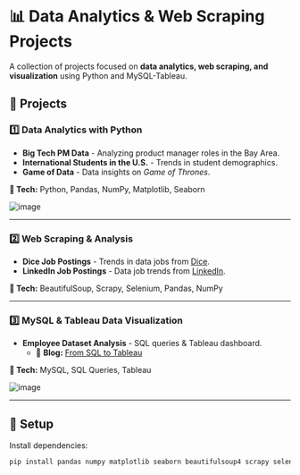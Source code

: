 # 📊 Data Analytics & Web Scraping Projects  

A collection of projects focused on **data analytics, web scraping, and visualization** using Python and MySQL-Tableau.  

## 📂 Projects  

### **1️⃣ Data Analytics with Python**  
- **Big Tech PM Data** - Analyzing product manager roles in the Bay Area. 
- **International Students in the U.S.** - Trends in student demographics.   
- **Game of Data** - Data insights on *Game of Thrones*.  



**🔧 Tech:** Python, Pandas, NumPy, Matplotlib, Seaborn  


![image](https://github.com/user-attachments/assets/119e5ae5-9e4a-4362-bfdc-823f1aa9d4db)




---

### **2️⃣ Web Scraping & Analysis**  
- **Dice Job Postings** - Trends in data jobs from [Dice](https://www.dice.com/).  
- **LinkedIn Job Postings** - Data job trends from [LinkedIn](https://www.linkedin.com/).  

**🔧 Tech:** BeautifulSoup, Scrapy, Selenium, Pandas, NumPy  



---

### **3️⃣ MySQL & Tableau Data Visualization**  
- **Employee Dataset Analysis** - SQL queries & Tableau dashboard.  
  - 📖 **Blog:** [From SQL to Tableau](https://abhinav14rd.wordpress.com/2023/11/07/from-sql-queries-to-tableau-visualizations/)  

**🔧 Tech:** MySQL, SQL Queries, Tableau  



![image](https://github.com/user-attachments/assets/dfbddfcb-9ba1-4731-9ca4-8c7ea10917a0)


---

## 🚀 Setup  
Install dependencies:  
```sh
pip install pandas numpy matplotlib seaborn beautifulsoup4 scrapy selenium mysql-connector-python
